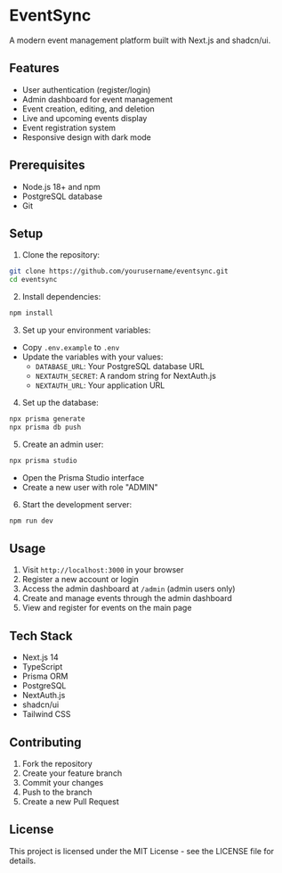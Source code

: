 # EventSync

A modern event management platform built with Next.js and shadcn/ui.

## Features

- User authentication (register/login)
- Admin dashboard for event management
- Event creation, editing, and deletion
- Live and upcoming events display
- Event registration system
- Responsive design with dark mode

## Prerequisites

- Node.js 18+ and npm
- PostgreSQL database
- Git

## Setup

1. Clone the repository:
```bash
git clone https://github.com/yourusername/eventsync.git
cd eventsync
```

2. Install dependencies:
```bash
npm install
```

3. Set up your environment variables:
- Copy `.env.example` to `.env`
- Update the variables with your values:
  - `DATABASE_URL`: Your PostgreSQL database URL
  - `NEXTAUTH_SECRET`: A random string for NextAuth.js
  - `NEXTAUTH_URL`: Your application URL

4. Set up the database:
```bash
npx prisma generate
npx prisma db push
```

5. Create an admin user:
```bash
npx prisma studio
```
- Open the Prisma Studio interface
- Create a new user with role "ADMIN"

6. Start the development server:
```bash
npm run dev
```

## Usage

1. Visit `http://localhost:3000` in your browser
2. Register a new account or login
3. Access the admin dashboard at `/admin` (admin users only)
4. Create and manage events through the admin dashboard
5. View and register for events on the main page

## Tech Stack

- Next.js 14
- TypeScript
- Prisma ORM
- PostgreSQL
- NextAuth.js
- shadcn/ui
- Tailwind CSS

## Contributing

1. Fork the repository
2. Create your feature branch
3. Commit your changes
4. Push to the branch
5. Create a new Pull Request

## License

This project is licensed under the MIT License - see the LICENSE file for details. 